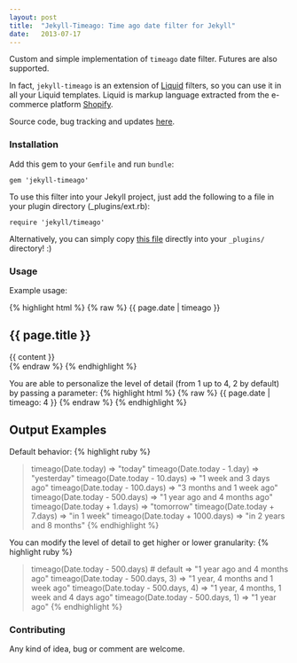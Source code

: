 ```yaml
---
layout: post
title:  "Jekyll-Timeago: Time ago date filter for Jekyll"
date:   2013-07-17
---
```


Custom and simple implementation of `timeago` date filter. Futures are also supported.

In fact, `jekyll-timeago` is an extension of <a href="https://github.com/Shopify/liquid" target="_blank">Liquid</a> filters, so you can use it in all your Liquid templates. Liquid is markup language extracted from the e-commerce platform <a href="http://www.shopify.com/" target="_blank">Shopify</a>.

Source code, bug tracking and updates <a href="https://github.com/markets/jekyll-timeago" target="_blank">here</a>.

### Installation
Add this gem to your `Gemfile` and run `bundle`:

```
gem 'jekyll-timeago'
```

To use this filter into your Jekyll project, just add the following to a file in your plugin directory (_plugins/ext.rb):

```
require 'jekyll/timeago'
```

Alternatively, you can simply copy [this file](https://github.com/markets/jekyll-timeago/blob/master/lib/jekyll/timeago.rb) directly into your `_plugins/` directory! :)

### Usage
Example usage:

{% highlight html %}
{% raw %}
<span>{{ page.date | timeago }}</span>
<h2>{{ page.title }}</h2>

<div class="post">
  {{ content }}
</div>
{% endraw %}
{% endhighlight %}

You are able to personalize the level of detail (from 1 up to 4, 2 by default) by passing a parameter:
{% highlight html %}
{% raw %}
<span>{{ page.date | timeago: 4 }}</span>
{% endraw %}
{% endhighlight %}

## Output Examples
Default behavior:
{% highlight ruby %}
> timeago(Date.today)
=> "today"
> timeago(Date.today - 1.day)
=> "yesterday"
> timeago(Date.today - 10.days)
=> "1 week and 3 days ago"
> timeago(Date.today - 100.days)
=> "3 months and 1 week ago"
> timeago(Date.today - 500.days)
=> "1 year ago and 4 months ago"
> timeago(Date.today + 1.days)
=> "tomorrow"
> timeago(Date.today + 7.days)
=> "in 1 week"
> timeago(Date.today + 1000.days)
=> "in 2 years and 8 months"
{% endhighlight %}

You can modify the level of detail to get higher or lower granularity:
{% highlight ruby %}
> timeago(Date.today - 500.days) # default
=> "1 year ago and 4 months ago"
> timeago(Date.today - 500.days, 3)
=> "1 year, 4 months and 1 week ago"
> timeago(Date.today - 500.days, 4)
=> "1 year, 4 months, 1 week and 4 days ago"
> timeago(Date.today - 500.days, 1)
=> "1 year ago"
{% endhighlight %}

### Contributing
Any kind of idea, bug or comment are welcome.